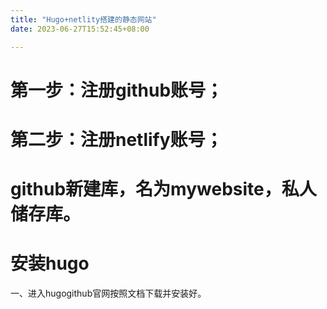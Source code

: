 ```yaml
---
title: "Hugo+netlity搭建的静态网站"
date: 2023-06-27T15:52:45+08:00

---
```


# 第一步：注册github账号；

# 第二步：注册netlify账号；

# github新建库，名为mywebsite，私人储存库。

# 安装hugo
一、进入hugogithub官网按照文档下载并安装好。